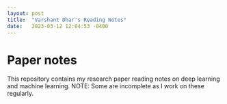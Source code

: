 ```yaml
---
layout: post
title:  "Varshant Dhar's Reading Notes"
date:   2023-03-12 12:04:53 -0400
---
```

# Paper notes
This repository contains my research paper reading notes on deep learning and machine learning. NOTE: Some are incomplete as I work on these regularly.

